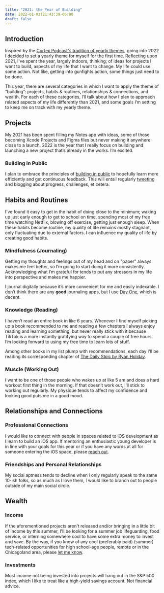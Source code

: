 ```yaml
---
title: "2021: the Year of Building"
date: 2022-01-03T21:43:30-06:00
draft: false
---
```


## Introduction

Inspired by the [Cortex Podcast's tradition of yearly themes](https://www.relay.fm/cortex/123), going into 2022 I decided to set a yearly theme for myself for the first time. Reflecting upon 2021, I've spent the year, largely indoors, thinking; of ideas for projects I want to build, aspects of my life that I want to change. My life could use some action. Not like, getting into gunfights action, some things just need to be done.

This year, there are several categories in which I want to apply the theme of “building”: projects, habits & routines, relationships & connections, and wealth. For each of these categories, I’ll talk about how I plan to approach related aspects of my life differently than 2021, and some goals I’m setting to keep me on track with my yearly theme.

## Projects

My 2021 has been spent filling my Notes app with ideas, some of those becoming Xcode Projects and Figma files but never making it anywhere close to a launch. 2022 is the year that I really focus on building and launching a new project that’s already in the works. I’m excited.

### Building in Public

I plan to embrace the principles of [building in public](https://www.buildinpublic.xyz/interviews/what-does-build-in-public-mean) to hopefully learn more efficiently and get continuous feedback. This will entail regularly [tweeting](https://twitter.com/bensonkitia) and blogging about progress, challenges, et cetera.

## Habits and Routines

I've found it easy to get in the habit of doing close to the minimum; waking up just early enough to get to school on time, spending most of my free time watching Netflix, blowing off exercise, getting just enough sleep. When these habits become routine, my quality of life remains mostly stagnant, only fluctuating due to external factors. I can influence my quality of life by creating good habits.

### Mindfulness (Journaling)

Getting my thoughts and feelings out of my head and on "paper" always makes me feel better, so I’m going to start doing it more consistently. Acknowledging what I’m grateful for tends to put any stressors in my life into perspective and makes me happier.

I journal digitally because it’s more convenient for me and easily indexable. I don’t think there are any **good** journaling apps, but I use [Day One](https://dayoneapp.com), which is decent.

### Knowledge (Reading)

I haven’t read an entire book in like 6 years. Whenever I find myself picking up a book recommended to me and reading a few chapters I always enjoy reading and learning something, but never really stick with it because TikTok is a more instantly gratifying way to spend a couple of free hours. I’m looking forward to using my free time to learn lots of stuff.

Among other books in my list plump with recommendations, each day I'll be reading its corresponding chapter of [The Daily Stoic by Ryan Holiday](https://www.goodreads.com/book/show/29093292-the-daily-stoic).

### Muscle (Working Out)

I want to be one of those people who wakes up at like 5 am and does a hard workout first thing in the morning. If that doesn’t work out, I’ll stick to working out regularly. My physique tends to affect my confidence and looking good puts me in a good mood.

## Relationships and Connections

### Professional Connections

I would like to connect with people in spaces related to iOS development as I learn to build an iOS app. If mentoring an enthusiastic young developer is in line with your goals for this year or if you have any words at all for someone entering the iOS space, please [reach out](https://bensonkitia.com/#get-in-touch).

### Friendships and Personal Relationships

My social aptness tends to decline when I only regularly speak to the same 10-ish folks, so as much as I love them, I would like to branch out to people outside of my main social circle.

## Wealth

### Income

If the aforementioned projects aren't released and/or bringing in a little bit of income by this summer, I'll be looking for a summer job lifeguarding, food service, or interning somewhere cool to have some extra money to invest and save. By the way, if you know of any cool (preferably paid) (summer) tech-related opportunities for high school-age people, remote or in the Chicagoland area, please [let me know](https://bensonkitia.com/#get-in-touch).

### Investments

Most income not being invested into projects will hang out in the S&P 500 index, which I like to treat like a high-yield savings account. Not financial advice.

